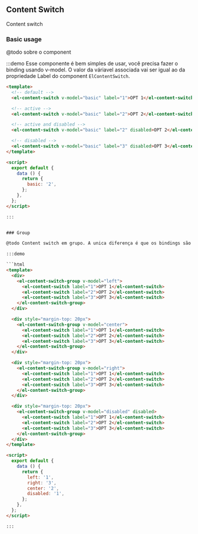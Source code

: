 <script>
  module.exports = {
    data () {
      return {
        left: '1',
        basic: '2',
        right: '3',
        center: '2',
        disabled: '1',
      };
    },
  };
</script>

## Content Switch

Content switch

### Basic usage

@todo sobre o component

:::demo Esse componente é bem simples de usar, você precisa fazer o binding usando v-model. O valor da váriavel associada vai ser igual ao da propriedade Label do component `ElContentSwitch`.

```html
<template>
  <!-- default -->
  <el-content-switch v-model="basic" label="1">OPT 1</el-content-switch>

  <!-- active -->
  <el-content-switch v-model="basic" label="2">OPT 2</el-content-switch>

  <!-- active and disabled -->
  <el-content-switch v-model="basic" label="2" disabled>OPT 2</el-content-switch>

  <!-- disabled -->
  <el-content-switch v-model="basic" label="3" disabled>OPT 3</el-content-switch>
</template>

<script>
  export default {
    data () {
      return {
        basic: '2',
      };
    },
  };
</script>

:::


### Group

@todo Content switch em grupo. A unica diferença é que os bindings são feitos no `ElContentSwitchGroup` em vez de diretamente no componente `ElContentSwitch`

:::demo 

```html
<template>
  <div>
    <el-content-switch-group v-model="left">
      <el-content-switch label="1">OPT 1</el-content-switch>
      <el-content-switch label="2">OPT 2</el-content-switch>
      <el-content-switch label="3">OPT 3</el-content-switch>
    </el-content-switch-group>
  </div>

  <div style="margin-top: 20px">
    <el-content-switch-group v-model="center">
      <el-content-switch label="1">OPT 1</el-content-switch>
      <el-content-switch label="2">OPT 2</el-content-switch>
      <el-content-switch label="3">OPT 3</el-content-switch>
    </el-content-switch-group>
  </div>

  <div style="margin-top: 20px">
    <el-content-switch-group v-model="right">
      <el-content-switch label="1">OPT 1</el-content-switch>
      <el-content-switch label="2">OPT 2</el-content-switch>
      <el-content-switch label="3">OPT 3</el-content-switch>
    </el-content-switch-group>
  </div>

  <div style="margin-top: 20px">
    <el-content-switch-group v-model="disabled" disabled>
      <el-content-switch label="1">OPT 1</el-content-switch>
      <el-content-switch label="2">OPT 2</el-content-switch>
      <el-content-switch label="3">OPT 3</el-content-switch>
    </el-content-switch-group>
  </div>
</template>

<script>
  export default {
    data () {
      return {
        left: '1',
        right: '3',
        center: '2',
        disabled: '1',
      };
    },
  };
</script>

:::
